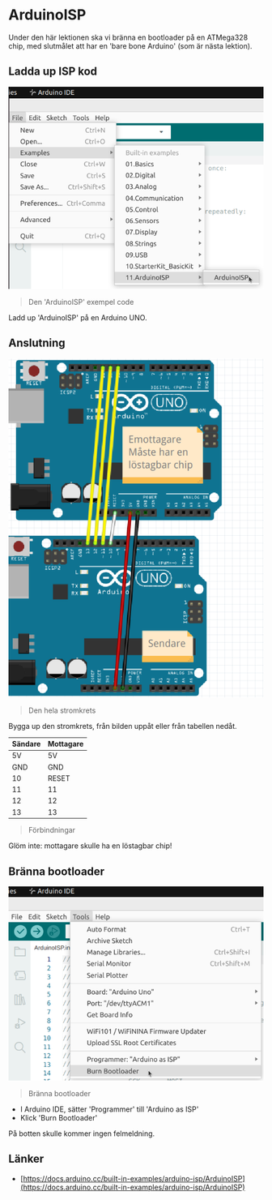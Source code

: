 # ArduinoISP

Under den här lektionen ska vi bränna en bootloader på en ATMega328 chip,
med slutmålet att har en 'bare bone Arduino' (som är nästa lektion).

## Ladda up ISP kod

![](arduino_ide_example.png)

> Den 'ArduinoISP' exempel code

Ladd up 'ArduinoISP' på en Arduino UNO.

## Anslutning

![](ansluting_allt.png)

> Den hela stromkrets

Bygga up den stromkrets, från bilden uppåt
eller från tabellen nedåt.

Sändare|Mottagare
-------|----------
5V     |5V
GND    |GND
10     |RESET
11     |11
12     |12
13     |13

> Förbindningar

Glöm inte: mottagare skulle ha en löstagbar chip!

## Bränna bootloader

![](arduino_ide_burn_bootloader.png)

> Bränna bootloader

 * I Arduino IDE, sätter 'Programmer' till 'Arduino as ISP'
 * Klick 'Burn Bootloader'

På botten skulle kommer ingen felmeldning.

## Länker

 * [https://docs.arduino.cc/built-in-examples/arduino-isp/ArduinoISP](https://docs.arduino.cc/built-in-examples/arduino-isp/ArduinoISP)
